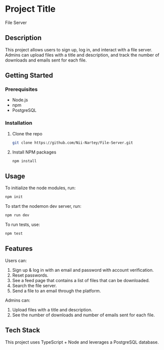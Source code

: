 # Project Title
File Server


## Description

This project allows users to sign up, log in, and interact with a file server. Admins can upload files with a title and description, and track the number of downloads and emails sent for each file.

## Getting Started

### Prerequisites

- Node.js
- npm
- PostgreSQL

### Installation

1. Clone the repo
   ```sh
   git clone https://github.com/Nii-Nartey/File-Server.git
   ```
2. Install NPM packages
   ```sh
   npm install
   ```

## Usage

To initialize the node modules, run:

```sh
npm init
```

To start the nodemon dev server, run:

```sh
npm run dev
```

To run tests, use:

```sh
npm test
```

## Features

Users can:
1. Sign up & log in with an email and password with account verification.
2. Reset passwords.
3. See a feed page that contains a list of files that can be downloaded.
4. Search the file server.
5. Send a file to an email through the platform.

Admins can:
1. Upload files with a title and description.
2. See the number of downloads and number of emails sent for each file.

## Tech Stack

This project uses TypeScript + Node and leverages a PostgreSQL database.


